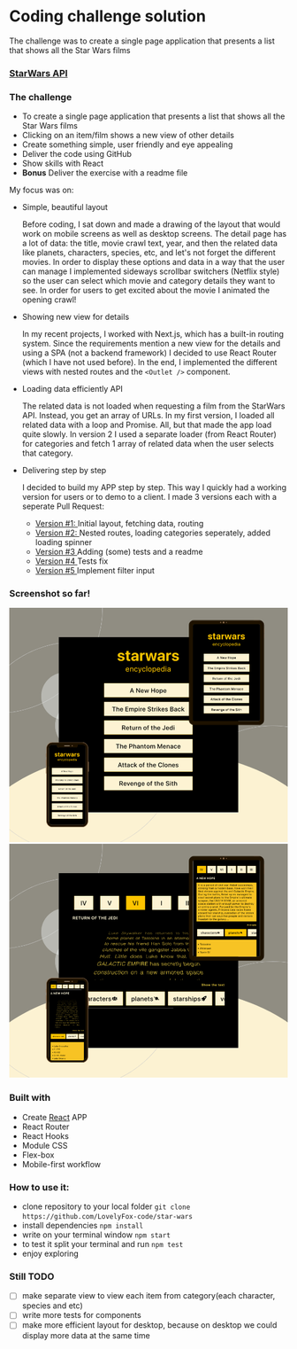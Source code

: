 # Coding challenge solution

The challenge was to create a single page application that presents a list that shows all the Star Wars films

### [StarWars API](https://swapi.dev/)

### The challenge

- To create a single page application that presents a list that shows all the Star Wars films
- Clicking on an item/film shows a new view of other details
- Create something simple, user friendly and eye appealing
- Deliver the code using GitHub
- Show skills with React
- **Bonus** Deliver the exercise with a readme file

My focus was on:

- Simple, beautiful layout

  Before coding, I sat down and made a drawing of the layout that would work on mobile screens as well as desktop screens. The detail page has a lot of data: the title, movie crawl text, year, and then the related data like planets, characters, species, etc, and let's not forget the different movies. In order to display these options and data in a way that the user can manage I implemented sideways scrollbar switchers (Netflix style) so the user can select which movie and category details they want to see. In order for users to get excited about the movie I animated the opening crawl!

- Showing new view for details

  In my recent projects, I worked with Next.js, which has a built-in routing system. Since the requirements mention a new view for the details and using a SPA (not a backend framework) I decided to use React Router (which I have not used before). In the end, I implemented the different views with nested routes and the `<Outlet />` component.

- Loading data efficiently API

  The related data is not loaded when requesting a film from the StarWars API. Instead, you get an array of URLs. In my first version, I loaded all related data with a loop and Promise. All, but that made the app load quite slowly. In version 2 I used a separate loader (from React Router) for categories and fetch 1 array of related data when the user selects that category.

- Delivering step by step

  I decided to build my APP step by step. This way I quickly had a working version for users or to demo to a client. I made 3 versions each with a seperate Pull Request:

  - [Version #1: ](https://github.com/LovelyFox-code/star-wars/pull/1) Initial layout, fetching data, routing
  - [Version #2: ](https://github.com/LovelyFox-code/star-wars/pull/2) Nested routes, loading categories seperately, added loading spinner
  - [Version #3 ](https://github.com/LovelyFox-code/star-wars/pull/3) Adding (some) tests and a readme
  - [Version #4 ](https://github.com/LovelyFox-code/star-wars/pull/4) Tests fix
  - [Version #5 ](https://github.com/LovelyFox-code/star-wars/pull/5) Implement filter input

### Screenshot so far!

![Preview image](/src/index-page-preview.png)
![Preview image](/src/detail-page-preview.png)

### Built with

- Create [React](https://reactjs.org/) APP
- React Router
- React Hooks
- Module CSS
- Flex-box
- Mobile-first workflow

### How to use it:

- clone repository to your local folder `git clone https://github.com/LovelyFox-code/star-wars`
- install dependencies `npm install `
- write on your terminal window `npm start`
- to test it split your terminal and run `npm test`
- enjoy exploring

### Still TODO

- [ ] make separate view to view each item from category(each character, species and etc)
- [ ] write more tests for components
- [ ] make more efficient layout for desktop, because on desktop we could display more data at the same time
